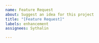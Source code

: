 ```yaml
---
name: Feature Request
about: Suggest an idea for this project
title: "[Feature Request]"
labels: enhancement
assignees: Sythalin

---
```



